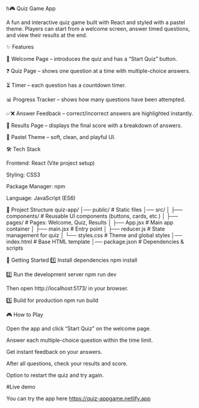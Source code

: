 h🎮 Quiz Game App

A fun and interactive quiz game built with React and styled with a pastel theme. Players can start from a welcome screen, answer timed questions, and view their results at the end.

✨ Features

🌸 Welcome Page – introduces the quiz and has a “Start Quiz” button.

❓ Quiz Page – shows one question at a time with multiple-choice answers.

⏳ Timer – each question has a countdown timer.

📊 Progress Tracker – shows how many questions have been attempted.

✅❌ Answer Feedback – correct/incorrect answers are highlighted instantly.

📜 Results Page – displays the final score with a breakdown of answers.

🎨 Pastel Theme – soft, clean, and playful UI.

🛠️ Tech Stack

Frontend: React (Vite project setup)

Styling: CSS3

Package Manager: npm

Language: JavaScript (ES6)

📂 Project Structure quiz-app/ │── public/ # Static files │── src/ │ ├── components/ # Reusable UI components (buttons, cards, etc.) │ ├── pages/ # Pages: Welcome, Quiz, Results │ ├── App.jsx # Main app container │ ├── main.jsx # Entry point │ ├── reducer.js # State management for quiz │ └── styles.css # Theme and global styles │── index.html # Base HTML template │── package.json # Dependencies & scripts

🚀 Getting Started 1️⃣ Install dependencies npm install

2️⃣ Run the development server npm run dev

Then open http://localhost:5173/ in your browser.

3️⃣ Build for production npm run build

🎮 How to Play

Open the app and click “Start Quiz” on the welcome page.

Answer each multiple-choice question within the time limit.

Get instant feedback on your answers.

After all questions, check your results and score.

Option to restart the quiz and try again.

#Live demo

You can try the app here https://quiz-appgame.netlify.app
